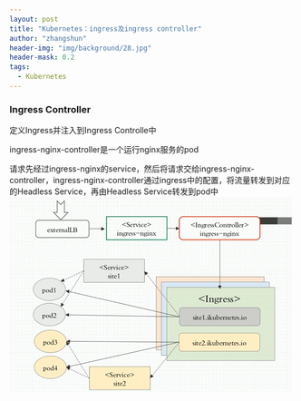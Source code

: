 ```yaml
---
layout: post
title: "Kubernetes：ingress及ingress controller"
author: "zhangshun"
header-img: "img/background/28.jpg"
header-mask: 0.2
tags:
  - Kubernetes
---
```


### Ingress Controller
定义Ingress并注入到Ingress Controlle中

ingress-nginx-controller是一个运行nginx服务的pod

请求先经过ingress-nginx的service，然后将请求交给ingress-nginx-controller，ingress-nginx-controller通过ingress中的配置，将流量转发到对应的Headless Service，再由Headless Service转发到pod中
![](/img/in-post/2019-11-01-Kubernetes-ingress及ingress_controller/ingress请求流程图.png)